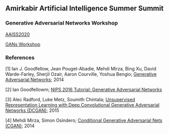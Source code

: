 ## Amirkabir Artificial Intelligence Summer Summit

### Generative Adversarial Networks Workshop


[AAISS2020](http://aaiss.ceit.aut.ac.ir/)

[GANs Workshop](http://aaiss.ceit.aut.ac.ir/teachers/6)


### References

[1] Ian J. Goodfellow, Jean Pouget-Abadie, Mehdi Mirza, Bing Xu, David Warde-Farley, Sherjil Ozair, Aaron Courville, Yoshua Bengio; [Generative Adversarial Networks](https://arxiv.org/abs/1412.6572); 2014 <br>

[2] Ian Goodfellowm; [NIPS 2016 Tutorial: Generative Adversarial Networks](https://arxiv.org/abs/1701.00160) <br>

[3] Alec Radford, Luke Metz, Soumith Chintala; [Unsupervised Representation Learning with Deep Convolutional Generative Adversarial Networks (DCGAN)](https://arxiv.org/abs/1511.06434); 2015 <br>

[4] Mehdi Mirza, Simon Osindero; [Conditional Generative Adversarial Nets (CGAN)](https://arxiv.org/abs/1411.1784); 2014 <br>


